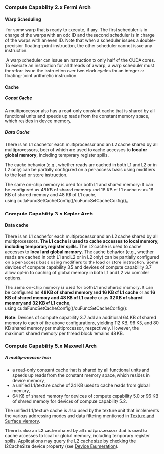 ### Compute Capability 2.x Fermi Arch

#### Warp Scheduling

​	for some warp that is ready to execute, if any. The first scheduler is in charge of the warps with an odd ID and the second scheduler is in charge of the warps with an even ID. Note that when a scheduler issues a double-precision floating-point instruction, the other scheduler cannot issue any instruction.

​	A warp scheduler can issue an instruction to only half of the CUDA cores. To execute an instruction for all threads of a warp, a warp scheduler must therefore issue the instruction over two clock cycles for an integer or floating-point arithmetic instruction.

#### Cache

##### Const Cache

A multiprocessor also has a read-only constant cache that is shared by all functional units and speeds up reads from the constant memory space, which resides in device memory.

##### Data Cache

There is an L1 cache for each multiprocessor and an L2 cache shared by all multiprocessors, both of which are used to cache accesses to **local or global memory**, including temporary register spills. 

The cache behavior (e.g., whether reads are cached in both L1 and L2 or in L2 only) can be partially configured on a per-access basis using modifiers to the load or store instruction.

The same on-chip memory is used for both L1 and shared memory: It can be configured as 48 KB of shared memory and 16 KB of L1 cache or as 16 KB of shared memory and 48 KB of L1 cache, using cudaFuncSetCacheConfig()/cuFuncSetCacheConfig()。



### Compute Capability 3.x Kepler Arch



#### Data cache

There is an L1 cache for each multiprocessor and an L2 cache shared by all multiprocessors. **The L1 cache is used to cache accesses to local memory, including temporary register spills.** The L2 cache is used to cache accesses to **local and global memory.** The cache behavior (e.g., whether reads are cached in both L1 and L2 or in L2 only) can be partially configured on a per-access basis using modifiers to the load or store instruction. Some devices of compute capability 3.5 and devices of compute capability 3.7 allow opt-in to caching of global memory in both L1 and L2 via compiler options.

The same on-chip memory is used for both L1 and shared memory: It can be configured as **48 KB of shared memory and 16 KB of L1 cache** or as **16 KB of shared memory and 48 KB of L1 cache** or as **32 KB of shared memory and 32 KB of L1 cache**, using cudaFuncSetCacheConfig()/cuFuncSetCacheConfig():

**Note**: Devices of compute capability 3.7 add an additional 64 KB of shared memory to each of the above configurations, yielding 112 KB, 96 KB, and 80 KB shared memory per multiprocessor, respectively. However, the maximum shared memory per thread block remains 48 KB.



### Compute Capability 5.x Maxwell Arch

##### A multiprocessor has:

- a read-only constant cache that is shared by all functional units and speeds up reads from the constant memory space, which resides in device memory,
- a unified L1/texture cache of 24 KB used to cache reads from global memory,
- 64 KB of shared memory for devices of compute capability 5.0 or 96 KB of shared memory for devices of compute capability 5.2.

The unified L1/texture cache is also used by the texture unit that implements the various addressing modes and data filtering mentioned in [Texture and Surface Memory](http://docs.nvidia.com/cuda/cuda-c-programming-guide/index.html#texture-and-surface-memory).



There is also an L2 cache shared by all multiprocessors that is used to cache accesses to local or global memory, including temporary register spills. Applications may query the L2 cache size by checking the l2CacheSize device property (see [Device Enumeration](http://docs.nvidia.com/cuda/cuda-c-programming-guide/index.html#device-enumeration)).







